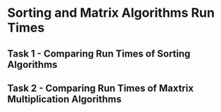 # Sorting and Matrix Algorithms Run Times
## Task 1 - Comparing Run Times of Sorting Algorithms
## Task 2 - Comparing Run Times of Maxtrix Multiplication Algorithms
